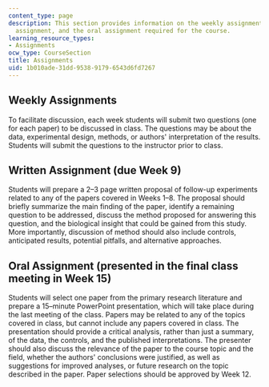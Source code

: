 ```yaml
---
content_type: page
description: This section provides information on the weekly assignments, the written
  assignment, and the oral assignment required for the course.
learning_resource_types:
- Assignments
ocw_type: CourseSection
title: Assignments
uid: 1b010ade-31dd-9538-9179-6543d6fd7267
---
```


Weekly Assignments
------------------

To facilitate discussion, each week students will submit two questions (one for each paper) to be discussed in class. The questions may be about the data, experimental design, methods, or authors' interpretation of the results. Students will submit the questions to the instructor prior to class.

Written Assignment (due Week 9)
-------------------------------

Students will prepare a 2–3 page written proposal of follow-up experiments related to any of the papers covered in Weeks 1–8. The proposal should briefly summarize the main finding of the paper, identify a remaining question to be addressed, discuss the method proposed for answering this question, and the biological insight that could be gained from this study. More importantly, discussion of method should also include controls, anticipated results, potential pitfalls, and alternative approaches.

Oral Assignment (presented in the final class meeting in Week 15)
-----------------------------------------------------------------

Students will select one paper from the primary research literature and prepare a 15–minute PowerPoint presentation, which will take place during the last meeting of the class. Papers may be related to any of the topics covered in class, but cannot include any papers covered in class. The presentation should provide a critical analysis, rather than just a summary, of the data, the controls, and the published interpretations. The presenter should also discuss the relevance of the paper to the course topic and the field, whether the authors' conclusions were justified, as well as suggestions for improved analyses, or future research on the topic described in the paper. Paper selections should be approved by Week 12.